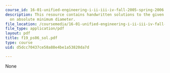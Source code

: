 ```yaml
---
course_id: 16-01-unified-engineering-i-ii-iii-iv-fall-2005-spring-2006
description: This resource contains handwritten solutions to the given problem set
  on absolute minimum diameter.
file_location: /coursemedia/16-01-unified-engineering-i-ii-iii-iv-fall-2005-spring-2006/d5dcc70437ce58a88e4be1a53820da7d_f19_ps06_sol.pdf
file_type: application/pdf
layout: pdf
title: f19_ps06_sol.pdf
type: course
uid: d5dcc70437ce58a88e4be1a53820da7d

---
```

None